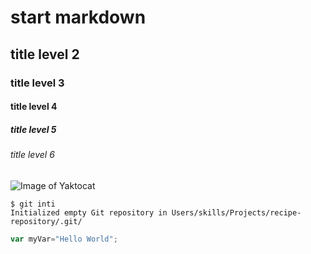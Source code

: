 # start markdown
## title level 2
### title level 3
#### title level 4
##### title level 5
###### title level 6
![Image of Yaktocat](https://octodex.github.com/images/yaktocat.png)
```
$ git inti
Initialized empty Git repository in Users/skills/Projects/recipe-repository/.git/
```
```javascript
var myVar="Hello World";
```
